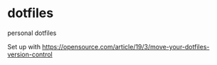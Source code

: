 # dotfiles
personal dotfiles

Set up with https://opensource.com/article/19/3/move-your-dotfiles-version-control
